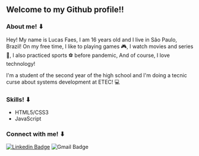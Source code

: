 ## Welcome to my Github profile!!

###  About me! ⬇

<p>Hey! My name is Lucas Faes, I am 16 years old and I live in São Paulo, Brazil! On my free time, I like to playing games 🎮, I watch movies and series 🍕, I also practiced sports ⚽ before pandemic, And of course, I love technology! <p>
I'm a student of the second year of the high school and I'm doing a tecnic curse about systems development at ETEC! 💻

### Skills! ⬇

+ HTML5/CSS3 
+ JavaScript 

### Connect with me! ⬇

[![Linkedin Badge](https://img.shields.io/badge/-LucasFaes-0a66c2?style=flat-square&logo=Linkedin&logoColor=white&link=https://www.linkedin.com/in/lucasfaes/)](https://www.linkedin.com/in/lucasfaes/) 
![Gmail Badge](https://img.shields.io/badge/-lucasfaes2010@gmail.com-d7413b?style=flat-square&logo=Gmail&logoColor=white&link=mailto:lucasfaes2010@gmail.com)
